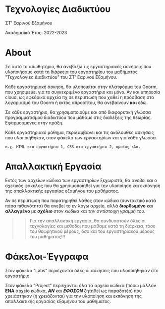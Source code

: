 # Τεχνολογίες Διαδικτύου

ΣΤ' Εαρινού Εξαμήνου

Ακαδημαϊκό Έτος: 2022-2023

# About

Σε αυτό το απωθητήριο, θα ανεβάζω τις εργαστηριακές ασκήσεις που υλοποιήσαμε κατά τη διάρκεια του εργαστηρίου του μαθήματος "Τεχνολογίες Διαδικτύου"
του ΣΤ' Εαρινού Εξαμήνου.

Κάθε εργαστηριακή άσκηση, θα υλοποιείται στην πλατφόρμα του Goorm, που χρησιμεύει για το συγκεκριμένο εργαστήριο και μόνο.
Αν και υπηρεσία cloud, ως εφεδρικά αρχεία πχ σε περίπτωση που χαθεί η πρόσβαση στο λογαριασμό του Goorm ή εκτός απροόπτου,
θα ανεβαίνουν **και** εδώ.

Σε κάθε εργαστήριο, θα χρησιμοποιούμε και από διαφορετική γλώσσα προγραμματισμού διαδικτύου που μάθαμε στις διαλέξεις της θεωρίας.
Εφαρμοσμένες στην πράξη.

Κάθε εργαστηριακό μάθημα, περιλαμβάνει και τις ακόλουθες ασκήσεις που υλοποιήθηκαν, στον φάκελο των εργαστηρίων και για κάθε γλώσσα.

` π.χ. HTML στο εργαστήριο 1, CSS στο εργαστήριο 2, ομοίως κλπ. `

# Απαλλακτική Εργασία

Εκτός των αρχείων κώδικα των εργαστηρίων ξεχωριστά, θα ανεβεί και ο σχετικός φάκελος που θα χρησιμοποιηθεί για την υλοποίηση και εκπόνηση της απαλλακτικής
εργασίας εξαμήνου του μαθήματος.

Αν σε περίπτωση που παρατηρηθεί λάθος στον κώδικα (συντακτικό κατά πάσα πιθανότητα) θα ανεβεί το εν λόγω αρχείο, αλλά **διορθωμένο** και **αλλαγμένο** με _**σχόλιο** στον κώδικα_ και _την αντίστοιχη γραμμή του_.

>> Για την απαλλακτική εργασία, θα συνδυαστούν όλες οι τεχνολογίες και μέθοδοι που μάθαμε κατά τη διάρκεια, τόσο του θεωρητικού μέρους, όσο και του εργαστηριακού μέρους του μαθήματος!!!

# Φάκελοι-Έγγραφα

Στον φάκελο "Labs" περιέχονται όλες οι ασκήσεις που υλοποιήθηκαν στο εργαστήριο.

Στον φάκελο "Project" περιέχονται όλα τα αρχεία κώδικα (πόσω μάλλον **ΕΝΑ** αρχείο κώδικα, _**ΑΝ**_ και _**ΕΦΟΣΟΝ**_ ζητηθεί ως παραδοτέο) που χρειάστηκαν
(ή χρειάζονται) για την υλοποίηση και εκπόνηση της απαλλακτικής εργασίας εξαμήνου του μαθήματος.
